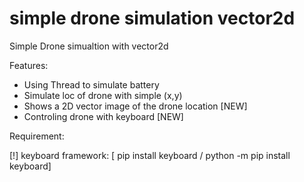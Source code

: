 # simple drone simulation vector2d
Simple Drone simualtion with vector2d


Features:
  - Using Thread to simulate battery 
  - Simulate loc of drone with simple (x,y)
  - Shows a 2D vector image of the drone location [NEW]
  - Controling drone with keyboard [NEW]
  
Requirement:

[!] keyboard framework: [ pip install keyboard / python -m pip install keyboard]
